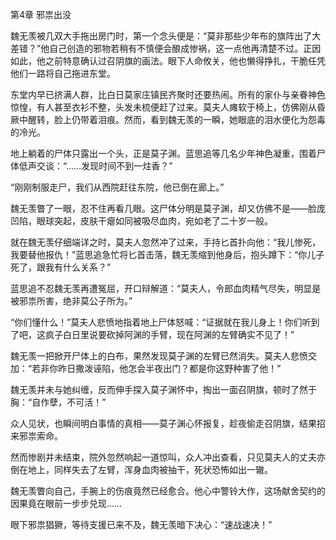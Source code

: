 第4章 邪祟出没

魏无羡被几双大手拖出房门时，第一个念头便是：“莫非那些少年布的旗阵出了大差错？”他自己创造的邪物若稍有不慎便会酿成惨祸，这一点他再清楚不过。正因如此，他之前特意确认过召阴旗的画法。眼下人命攸关，他也懒得挣扎，干脆任凭他们一路将自己拖进东堂。

东堂内早已挤满人群，比白日莫家庄镇民齐聚时还要热闹。所有的家仆与亲眷神色惊惶，有人甚至衣衫不整，头发未梳便赶了过来。莫夫人瘫软于椅上，仿佛刚从昏厥中醒转，脸上仍带着泪痕。然而，看到魏无羡的一瞬，她眼底的泪水便化为怨毒的冷光。

地上躺着的尸体只露出一个头，正是莫子渊。蓝思追等几名少年神色凝重，围着尸体低声交谈：“……发现时间不到一炷香？”

“刚刚制服走尸，我们从西院赶往东院，他已倒在廊上。”

魏无羡瞥了一眼，忍不住再看几眼。这尸体分明是莫子渊，却又仿佛不是——脸庞凹陷，眼球突起，皮肤干瘪如同被吸尽血肉，宛如老了二十岁一般。

就在魏无羡仔细端详之时，莫夫人忽然冲了过来，手持匕首扑向他：“我儿惨死，我要替他报仇！”蓝思追急忙将匕首击落，魏无羡缩到他身后，抱头蹲下：“你儿子死了，跟我有什么关系？”

蓝思追不忍魏无羡再遭冤屈，开口辩解道：“莫夫人，令郎血肉精气尽失，明显是被邪祟所害，绝非莫公子所为。”

“你们懂什么！”莫夫人悲愤地指着地上尸体怒喊：“证据就在我儿身上！你们听到了吧，这疯子白日里说要砍掉阿渊的手臂，现在阿渊的左臂确实不见了！”

魏无羡一把掀开尸体上的白布，果然发现莫子渊的左臂已然消失。莫夫人悲愤交加：“若非你昨日撒泼诬陷，他怎会半夜出门？都是你这野种害了他！”

魏无羡并未与她纠缠，反而伸手探入莫子渊怀中，掏出一面召阴旗，顿时了然于胸：“自作孽，不可活！”

众人见状，也瞬间明白事情的真相——莫子渊心怀报复，趁夜偷走召阴旗，结果招来邪祟索命。

然而惨剧并未结束，院外忽然响起一道惊叫，众人冲出查看，只见莫夫人的丈夫亦倒在地上，同样失去了左臂，浑身血肉被抽干，死状恐怖如出一辙。

魏无羡瞥向自己，手腕上的伤痕竟然已经愈合。他心中警铃大作，这场献舍契约的因果竟在眼前一步步兑现……

眼下邪祟猖獗，等待支援已来不及，魏无羡暗下决心：“速战速决！”

